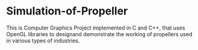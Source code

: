 # Simulation-of-Propeller

This is Computer Graphics Project implemented in C and C++, that uses OpenGL libraries to designand demonstrate the working of propellers used in various types of industries.
